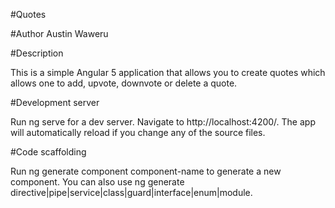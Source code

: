 #Quotes

#Author
Austin Waweru

#Description

This is a simple Angular 5 application that allows you to create
quotes which allows one to add, upvote, downvote or delete a quote.



#Development server

Run ng serve for a dev server. Navigate to http://localhost:4200/. The
app will automatically reload if you change any of the source files.

#Code scaffolding

Run ng generate component component-name to generate a new component.
You can also use ng generate
directive|pipe|service|class|guard|interface|enum|module.

